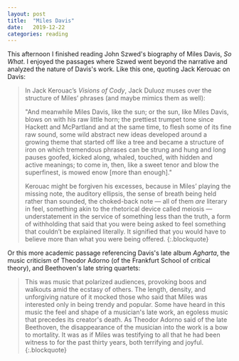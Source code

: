 ```yaml
---
layout: post
title:  "Miles Davis"
date:   2019-12-22
categories: reading
---
```


This afternoon I finished reading John Szwed's biography of Miles Davis, _So What_. I enjoyed the passages where Szwed went beyond the narrative and analyzed the nature of Davis's work. Like this one, quoting Jack Kerouac on Davis:

>In Jack Kerouac’s _Visions of Cody_, Jack Duluoz muses over the structure of Miles’ phrases (and maybe mimics them as well):
>
>"And meanwhile Miles Davis, like the sun; or the sun, like Miles Davis, blows on with his raw little horn; the prettiest trumpet tone since Hackett and McPartland and at the same time, to flesh some of its fine raw sound, some wild abstract new ideas developed around a growing theme that started off like a tree and became a structure of iron on which tremendous phrases can be strung and hung and long pauses goofed, kicked along, whaled, touched, with hidden and active meanings; to come in, then, like a sweet tenor and blow the superfinest, is mowed enow [more than enough]."
>
>Kerouac might be forgiven his excesses, because in Miles’ playing the missing note, the auditory ellipsis, the sense of breath being held rather than sounded, the choked-back note — all of them _are_ literary in feel, something akin to the rhetorical device called meiosis — understatement in the service of something less than the truth, a form of withholding that said that you were being asked to feel something that couldn’t be explained literally. It signified that you would have to believe more than what you were being offered.
{:.blockquote}

Or this more academic passage referencing Davis's late album _Agharta_, the music criticism of Theodor Adorno (of the Frankfurt School of critical theory), and Beethoven's late string quartets:

> This was music that polarized audiences, provoking boos and walkouts amid the ecstasy of others. The length, density, and unforgiving nature of it mocked those who said that Miles was interested only in being trendy and popular. Some have heard in this music the feel and shape of a musician's late work, an egoless music that precedes its creator's death. As Theodor Adorno said of the late Beethoven, the disappearance of the musician into the work is a bow to mortality. It was as if Miles was testifying to all that he had been witness to for the past thirty years, both terrifying and joyful.
{:.blockquote}
